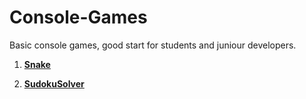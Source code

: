 # Console-Games
Basic console games, good start for students and juniour developers. 


1. [**Snake**](https://github.com/polinadrumeva/Console-Games/tree/main/Snake)

2. [**SudokuSolver**]()

